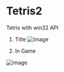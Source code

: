 # Tetris2

Tetris with win32 API

1. Title
![image](https://user-images.githubusercontent.com/86466517/123399039-22035880-d5df-11eb-8db0-01180de0db24.png)

2. In Game

![image](https://user-images.githubusercontent.com/86466517/123399153-3fd0bd80-d5df-11eb-9a09-9c7af1a8c129.png)
